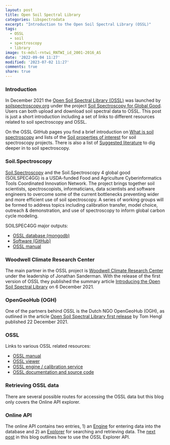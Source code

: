 ```yaml
---
layout: post
title: Open Soil Spectral Library
categories: libspectrodata
excerpt: "Introduction to the Open Soil Spectral Library (OSSL)"
tags:
  - OSSL
  - soil
  - spectroscopy
  - library
image: ts-mdsl-rntwi_RNTWI_id_2001-2016_AS
date: '2022-09-04 11:27'
modified: '2023-07-02 11:27'
comments: true
share: true
---
```


### Introduction

In December 2021 the [Open Soil Spectral Library (OSSL)](https://explorer.soilspectroscopy.org) was launched by [soilspectroscopy.org](https://soilspectroscopy.org/) under the project [Soil Spectroscopy for Global Good](https://soilspectroscopy.org). Users can both upload and download soil spectral data to OSSL. This post is just a short introduction including a set of links to different resources related to soil spectroscopy and OSSL.

On the OSSL GitHub pages you find a brief introduction on [What is soil spectroscopy](https://soilspectroscopy.github.io/ossl-manual/index.html#what-is-soil-spectroscopy) and lists of the [Soil properties of interest](https://soilspectroscopy.github.io/ossl-manual/index.html#soil-properties-of-interest) for soil spectroscopy projects. There is also a list of [Suggested literature](https://soilspectroscopy.github.io/ossl-manual/index.html#suggested-literature) to dig deeper in to soil spectroscopy.

### Soil.Spectroscopy

[Soil.Spectroscopy](https://soilspectroscopy.org) and the Soil.Spectroscopy 4 global good (SOILSPEC4GG) is a USDA-funded Food and Agriculture Cyberinformatics Tools Coordinated Innovation Network. The project brings together soil scientists, spectroscopists, informaticians, data scientists and software engineers to overcome some of the current bottlenecks preventing wider and more efficient use of soil spectroscopy. A series of working groups will be formed to address topics including calibration transfer, model choice, outreach & demonstration, and use of spectroscopy to inform global carbon cycle modeling.

SOILSPEC4GG major outputs:

- [OSSL database (mongodb)](https://soilspectroscopy.github.io/ossl-manual/index.html#ossl-mongodb)
- [Software (GitHub)](https://github.com/soilspectroscopy/)
- [OSSL manual](https://soilspectroscopy.github.io/ossl-manual/index.html)

### Woodwell Climate Research Center

The main partner in the OSSL project is [Woodwell Climate Research Center](https://www.woodwellclimate.org) under the leadership of Jonathan Sanderman. With the release of the first version of OSSL they published the summary article [Introducing the Open Soil Spectral Library](https://www.woodwellclimate.org/open-soil-spectral-library/) on 6 December 2021.

### OpenGeoHub (OGH)

One of the partners behind OSSL is the Dutch NGO OpenGeoHub (OGH), as outlined in the article [Open Soil Spectral Library first release](https://opengeohub.org/article/open-soil-spectral-library-first-release/) by Tom Hengl published 22 December 2021.

### OSSL

Links to various OSSL related resources:

- [OSSL manual](https://soilspectroscopy.github.io/ossl-manual/)
- [OSSL viewer](https://explorer.soilspectroscopy.org)
- [OSSL engine / calibration service](https://engine.soilspectroscopy.org)
- [OSSL documentation and source code](https://github.com/soilspectroscopy)

### Retrieving OSSL data

There are several possible routes for accessing the OSSL data but this blog only covers the Online API explorer.

### Online API

The online API contains two entries, 1) an [Engine](https://engine.soilspectroscopy.org) for entering data into the database and 2) an [Explorer](https://explorer.soilspectroscopy.org) for searching and retrieving data. The [next post](../spectrodata-OSSL-api-explorer/) in this blog outlines how to use the OSSL Explorer API.
